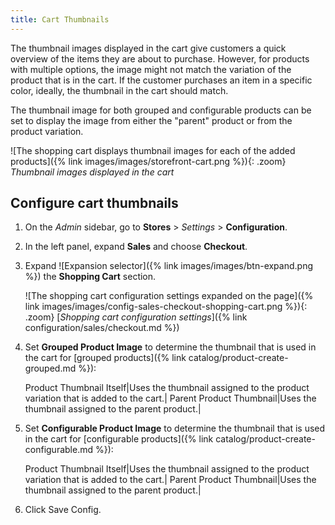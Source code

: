 ```yaml
---
title: Cart Thumbnails
---
```


The thumbnail images displayed in the cart give customers a quick overview of the items they are about to purchase. However, for products with multiple options, the image might not match the variation of the product that is in the cart. If the customer purchases an item in a specific color, ideally, the thumbnail in the cart should match.

The thumbnail image for both grouped and configurable products can be set to display the image from either the "parent" product or from the product variation.

![The shopping cart displays thumbnail images for each of the added products]({% link images/images/storefront-cart.png %}){: .zoom}
_Thumbnail images displayed in the cart_

## Configure cart thumbnails

1. On the _Admin_ sidebar, go to **Stores** > _Settings_ > **Configuration**.

1. In the left panel, expand **Sales** and choose **Checkout**.

1. Expand ![Expansion selector]({% link images/images/btn-expand.png %}) the **Shopping Cart** section.

   ![The shopping cart configuration settings expanded on the page]({% link images/images/config-sales-checkout-shopping-cart.png %}){: .zoom}
   [_Shopping cart configuration settings_]({% link configuration/sales/checkout.md %})

1. Set **Grouped Product Image** to determine the thumbnail that is used in the cart for [grouped products]({% link catalog/product-create-grouped.md %}):

   Product Thumbnail Itself|Uses the thumbnail assigned to the product variation that is added to the cart.|
   Parent Product Thumbnail|Uses the thumbnail assigned to the parent product.|

1. Set **Configurable Product Image** to determine the thumbnail that is used in the cart for [configurable products]({% link catalog/product-create-configurable.md %}):

   Product Thumbnail Itself|Uses the thumbnail assigned to the product variation that is added to the cart.|
   Parent Product Thumbnail|Uses the thumbnail assigned to the parent product.|

1. Click <span class="btn">Save Config</span>.
